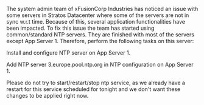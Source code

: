 The system admin team of xFusionCorp Industries has noticed an issue with some servers in Stratos Datacenter where some of the servers are not in sync w.r.t time. Because of this, several application functionalities have been impacted. To fix this issue the team has started using common/standard NTP servers. They are finished with most of the servers except App Server 1. Therefore, perform the following tasks on this server:



Install and configure NTP server on App Server 1.

Add NTP server 3.europe.pool.ntp.org in NTP configuration on App Server 1.

Please do not try to start/restart/stop ntp service, as we already have a restart for this service scheduled for tonight and we don't want these changes to be applied right now.
